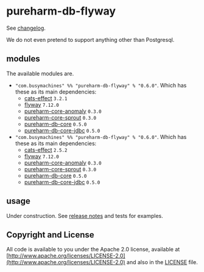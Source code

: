 # pureharm-db-flyway

See [changelog](./CHANGELOG.md).

We do not even pretend to support anything other than Postgresql.

## modules

The available modules are.

- `"com.busymachines" %% "pureharm-db-flyway" % "0.6.0"`. Which has these as its main dependencies:
  - [cats-effect](https://github.com/typelevel/cats-effect/releases) `3.2.1`
  - [flyway](https://github.com/flyway/flyway/releases) `7.12.0`
  - [pureharm-core-anomaly](https://github.com/busymachines/pureharm-core/releases) `0.3.0`
  - [pureharm-core-sprout](https://github.com/busymachines/pureharm-core/releases) `0.3.0`
  - [pureharm-db-core](https://github.com/busymachines/pureharm-db-core/releases) `0.5.0`
  - [pureharm-db-core-jdbc](https://github.com/busymachines/pureharm-db-core-jdbc/releases) `0.5.0`
- `"com.busymachines" %% "pureharm-db-flyway" % "0.6.0"`. Which has these as its main dependencies:
  - [cats-effect](https://github.com/typelevel/cats-effect/releases) `2.5.2`
  - [flyway](https://github.com/flyway/flyway/releases) `7.12.0`
  - [pureharm-core-anomaly](https://github.com/busymachines/pureharm-core/releases) `0.3.0`
  - [pureharm-core-sprout](https://github.com/busymachines/pureharm-core/releases) `0.3.0`
  - [pureharm-db-core](https://github.com/busymachines/pureharm-db-core/releases) `0.5.0`
  - [pureharm-db-core-jdbc](https://github.com/busymachines/pureharm-db-core-jdbc/releases) `0.5.0`

## usage

Under construction. See [release notes](https://github.com/busymachines/pureharm-db-flyway/releases) and tests for examples.

## Copyright and License

All code is available to you under the Apache 2.0 license, available
at [http://www.apache.org/licenses/LICENSE-2.0](http://www.apache.org/licenses/LICENSE-2.0) and also in
the [LICENSE](./LICENSE) file.
